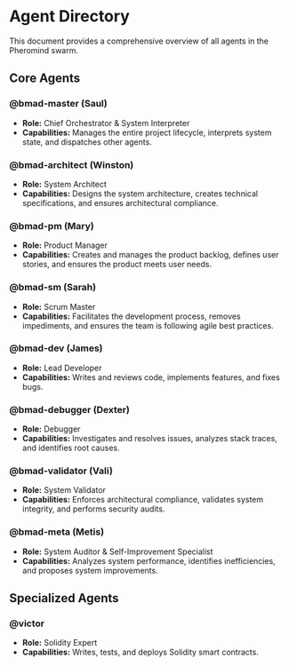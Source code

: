 # Agent Directory

This document provides a comprehensive overview of all agents in the Pheromind swarm.

## Core Agents

### @bmad-master (Saul)
- **Role:** Chief Orchestrator & System Interpreter
- **Capabilities:** Manages the entire project lifecycle, interprets system state, and dispatches other agents.

### @bmad-architect (Winston)
- **Role:** System Architect
- **Capabilities:** Designs the system architecture, creates technical specifications, and ensures architectural compliance.

### @bmad-pm (Mary)
- **Role:** Product Manager
- **Capabilities:** Creates and manages the product backlog, defines user stories, and ensures the product meets user needs.

### @bmad-sm (Sarah)
- **Role:** Scrum Master
- **Capabilities:** Facilitates the development process, removes impediments, and ensures the team is following agile best practices.

### @bmad-dev (James)
- **Role:** Lead Developer
- **Capabilities:** Writes and reviews code, implements features, and fixes bugs.

### @bmad-debugger (Dexter)
- **Role:** Debugger
- **Capabilities:** Investigates and resolves issues, analyzes stack traces, and identifies root causes.

### @bmad-validator (Vali)
- **Role:** System Validator
- **Capabilities:** Enforces architectural compliance, validates system integrity, and performs security audits.

### @bmad-meta (Metis)
- **Role:** System Auditor & Self-Improvement Specialist
- **Capabilities:** Analyzes system performance, identifies inefficiencies, and proposes system improvements.

## Specialized Agents

### @victor
- **Role:** Solidity Expert
- **Capabilities:** Writes, tests, and deploys Solidity smart contracts.